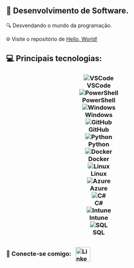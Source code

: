 
## 🧊 Desenvolvimento de Software.
🔍 Desvendando o mundo da programação.

🌐 Visite o repositório de [Hello, World!](https://github.com/euFabricio/Hello-world)

## 💻 Principais tecnologias:
<h3 align="center">
<div class="icon-container">
        <div class="icon-box">
            <img src="https://cdn.jsdelivr.net/gh/devicons/devicon@latest/icons/vscode/vscode-original.svg" alt="VSCode">
            <div class="icon-label">VSCode</div>
        </div>
        <div class="icon-box">
            <img src="https://cdn.jsdelivr.net/gh/devicons/devicon@latest/icons/powershell/powershell-original.svg" alt="PowerShell">
            <div class="icon-label">PowerShell</div>
        </div>
        <div class="icon-box">
            <img src="https://cdn.jsdelivr.net/gh/devicons/devicon@latest/icons/windows8/windows8-original.svg" alt="Windows">
            <div class="icon-label">Windows</div>
        </div>
        <div class="icon-box">
            <img src="https://cdn.jsdelivr.net/gh/devicons/devicon@latest/icons/github/github-original.svg" alt="GitHub">
            <div class="icon-label">GitHub</div>
        </div>
        <div class="icon-box">
            <img src="https://cdn.jsdelivr.net/gh/devicons/devicon@latest/icons/python/python-original.svg" alt="Python">
            <div class="icon-label">Python</div>
        </div>
        <div class="icon-box">
            <img src="https://cdn.jsdelivr.net/gh/devicons/devicon@latest/icons/docker/docker-original.svg" alt="Docker">
            <div class="icon-label">Docker</div>
        </div>
        <div class="icon-box">
            <img src="https://cdn.jsdelivr.net/gh/devicons/devicon@latest/icons/linux/linux-original.svg" alt="Linux">
            <div class="icon-label">Linux</div>
        </div>
        <div class="icon-box">
            <img src="https://cdn.jsdelivr.net/gh/devicons/devicon@latest/icons/azure/azure-original.svg" alt="Azure">
            <div class="icon-label">Azure</div>
        </div>
        <div class="icon-box">
            <img src="https://cdn.jsdelivr.net/gh/devicons/devicon@latest/icons/csharp/csharp-original.svg" alt="C#">
            <div class="icon-label">C#</div>
        </div>
        <div class="icon-box">
            <img src="https://img.icons8.com/?size=154&id=D5nuxA0qwo6w&format=png" alt="Intune">
            <div class="icon-label">Intune</div>
        </div>
        <div class="icon-box">
            <img src="https://www.svgrepo.com/show/331760/sql-database-generic.svg" alt="SQL">
            <div class="icon-label">SQL</div>
        </div>
    </div>

</h3>

##

<h3>
  👋 Conecte-se comigo: &nbsp;
  <a href="https://www.linkedin.com/in/fabriciovianaribeiro/">
    <img src="https://cdn.jsdelivr.net/gh/devicons/devicon@latest/icons/linkedin/linkedin-original.svg" alt="LinkedIn" align="center" width="40">
  </a>
</h3>

<!-- ##
<div align="center">
  <picture aling="center">
    <source media="(prefers-color-scheme: dark)" srcset="https://raw.githubusercontent.com/lucas-bardeli/lucas-bardeli/output/github-contribution-grid-snake-dark.svg">
    <source media="(prefers-color-scheme: light)" srcset="https://raw.githubusercontent.com/lucas-bardeli/lucas-bardeli/output/github-contribution-grid-snake.svg">
    <img alt="github contribution grid snake animation" src="https://raw.githubusercontent.com/lucas-bardeli/lucas-bardeli/output/github-contribution-grid-snake.svg">
  </picture>
</div> -->
